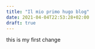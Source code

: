 ```yaml
---
title: "Il mio primo hugo blog"
date: 2021-04-04T22:53:28+02:00
draft: true
---
```


this is my first change